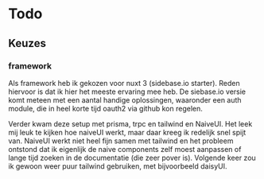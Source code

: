 # Todo

## Keuzes
### framework
Als framework heb ik gekozen voor nuxt 3 (sidebase.io starter). Reden hiervoor is dat ik hier het meeste ervaring mee heb. De siebase.io versie komt meteen met een aantal handige oplossingen, waaronder een auth module, die in heel korte tijd oauth2 via github kon regelen.

Verder kwam deze setup met prisma, trpc en tailwind en NaiveUI. Het leek mij leuk te kijken hoe naiveUI werkt, maar daar kreeg ik redelijk snel spijt van. NaiveUI werkt niet heel fijn samen met tailwind en het probleem ontstond dat ik eigenlijk de naive components zelf moest aanpassen of lange tijd zoeken in de documentatie (die zeer pover is). Volgende keer zou ik gewoon weer puur tailwind gebruiken, met bijvoorbeeld daisyUI.

